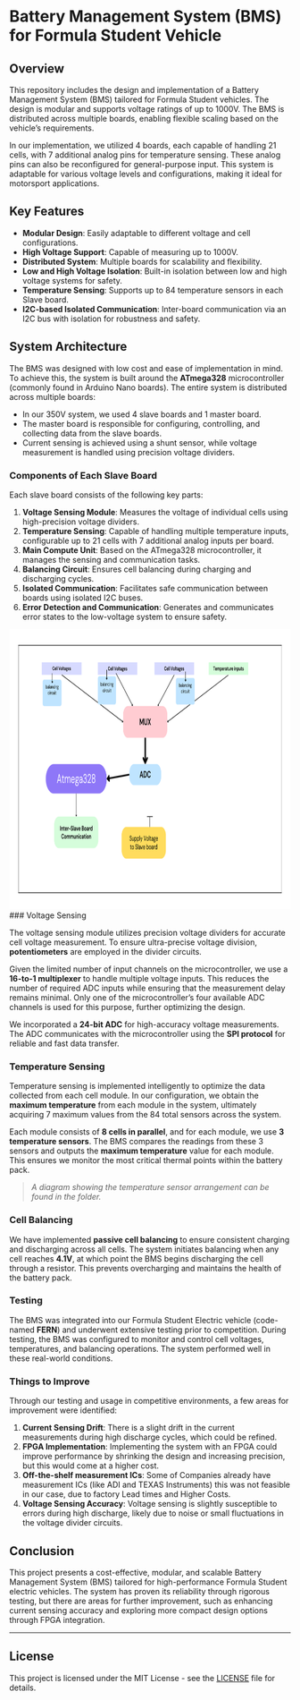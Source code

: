 # Battery Management System (BMS) for Formula Student Vehicle

## Overview

This repository includes the design and implementation of a Battery Management System (BMS) tailored for Formula Student vehicles. The design is modular and supports voltage ratings of up to 1000V. The BMS is distributed across multiple boards, enabling flexible scaling based on the vehicle’s requirements.

In our implementation, we utilized 4 boards, each capable of handling 21 cells, with 7 additional analog pins for temperature sensing. These analog pins can also be reconfigured for general-purpose input. This system is adaptable for various voltage levels and configurations, making it ideal for motorsport applications.

## Key Features

- **Modular Design**: Easily adaptable to different voltage and cell configurations.
- **High Voltage Support**: Capable of measuring up to 1000V.
- **Distributed System**: Multiple boards for scalability and flexibility.
- **Low and High Voltage Isolation**: Built-in isolation between low and high voltage systems for safety.
- **Temperature Sensing**: Supports up to 84 temperature sensors in each Slave board.
- **I2C-based Isolated Communication**: Inter-board communication via an I2C bus with isolation for robustness and safety.

## System Architecture

The BMS was designed with low cost and ease of implementation in mind. To achieve this, the system is built around the **ATmega328** microcontroller (commonly found in Arduino Nano boards). The entire system is distributed across multiple boards:

- In our 350V system, we used 4 slave boards and 1 master board. 
- The master board is responsible for configuring, controlling, and collecting data from the slave boards.
- Current sensing is achieved using a shunt sensor, while voltage measurement is handled using precision voltage dividers.

### Components of Each Slave Board

Each slave board consists of the following key parts:

1. **Voltage Sensing Module**: Measures the voltage of individual cells using high-precision voltage dividers.
2. **Temperature Sensing**: Capable of handling multiple temperature inputs, configurable up to 21 cells with 7 additional analog inputs per board.
3. **Main Compute Unit**: Based on the ATmega328 microcontroller, it manages the sensing and communication tasks.
4. **Balancing Circuit**: Ensures cell balancing during charging and discharging cycles.
5. **Isolated Communication**: Facilitates safe communication between boards using isolated I2C buses.
6. **Error Detection and Communication**: Generates and communicates error states to the low-voltage system to ensure safety.


<img src="./images/flow.png" alt="block diagram" width="800" height= "500" >
### Voltage Sensing

The voltage sensing module utilizes precision voltage dividers for accurate cell voltage measurement. To ensure ultra-precise voltage division, **potentiometers** are employed in the divider circuits.

Given the limited number of input channels on the microcontroller, we use a **16-to-1 multiplexer** to handle multiple voltage inputs. This reduces the number of required ADC inputs while ensuring that the measurement delay remains minimal. Only one of the microcontroller’s four available ADC channels is used for this purpose, further optimizing the design.

We incorporated a **24-bit ADC** for high-accuracy voltage measurements. The ADC communicates with the microcontroller using the **SPI protocol** for reliable and fast data transfer.

### Temperature Sensing

Temperature sensing is implemented intelligently to optimize the data collected from each cell module. In our configuration, we obtain the **maximum temperature** from each module in the system, ultimately acquiring 7 maximum values from the 84 total sensors across the system.

Each module consists of **8 cells in parallel**, and for each module, we use **3 temperature sensors**. The BMS compares the readings from these 3 sensors and outputs the **maximum temperature** value for each module. This ensures we monitor the most critical thermal points within the battery pack.

> *A diagram showing the temperature sensor arrangement can be found in the folder.*

### Cell Balancing

We have implemented **passive cell balancing** to ensure consistent charging and discharging across all cells. The system initiates balancing when any cell reaches **4.1V**, at which point the BMS begins discharging the cell through a resistor. This prevents overcharging and maintains the health of the battery pack.

### Testing

The BMS was integrated into our Formula Student Electric vehicle (code-named **FERN**) and underwent extensive testing prior to competition. During testing, the BMS was configured to monitor and control cell voltages, temperatures, and balancing operations. The system performed well in these real-world conditions.

### Things to Improve

Through our testing and usage in competitive environments, a few areas for improvement were identified:

1. **Current Sensing Drift**: There is a slight drift in the current measurements during high discharge cycles, which could be refined.
2. **FPGA Implementation**: Implementing the system with an FPGA could improve performance by shrinking the design and increasing precision, but this would come at a higher cost.
3. **Off-the-shelf measurement ICs**: Some of Companies already have measurement ICs (like ADI and TEXAS Instruments) this was not feasible in our case, due to factory Lead times and Higher Costs.
4. **Voltage Sensing Accuracy**: Voltage sensing is slightly susceptible to errors during high discharge, likely due to noise or small fluctuations in the voltage divider circuits.

## Conclusion

This project presents a cost-effective, modular, and scalable Battery Management System (BMS) tailored for high-performance Formula Student electric vehicles. The system has proven its reliability through rigorous testing, but there are areas for further improvement, such as enhancing current sensing accuracy and exploring more compact design options through FPGA integration.

---

## License

This project is licensed under the MIT License - see the [LICENSE](LICENSE) file for details.


